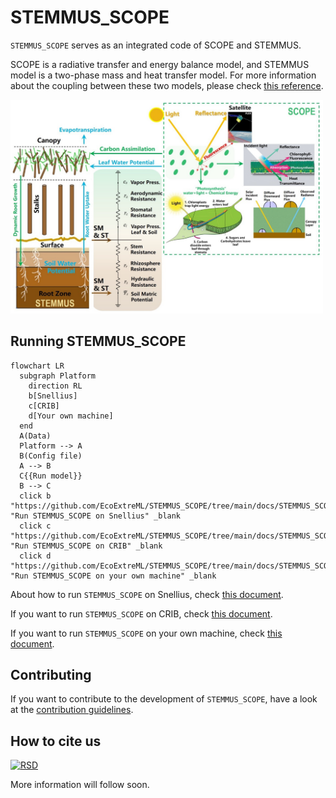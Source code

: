 # STEMMUS_SCOPE

`STEMMUS_SCOPE` serves as an integrated code of SCOPE and STEMMUS.

SCOPE is a radiative transfer and energy balance model, and STEMMUS model is a two-phase mass and heat transfer model. For more information about the coupling between these two models, please check [this reference](https://gmd.copernicus.org/articles/14/1379/2021/).

<img width="500" alt="Logo" src=./docs/assets/imgs/coupling_scheme.png>

## Running STEMMUS_SCOPE

```mermaid
flowchart LR
  subgraph Platform
    direction RL
    b[Snellius]
    c[CRIB]
    d[Your own machine]
  end
  A(Data)
  Platform --> A
  B(Config file)
  A --> B
  C{{Run model}}
  B --> C
  click b "https://github.com/EcoExtreML/STEMMUS_SCOPE/tree/main/docs/STEMMUS_SCOPE_on_Snellius.md" "Run STEMMUS_SCOPE on Snellius" _blank
  click c "https://github.com/EcoExtreML/STEMMUS_SCOPE/tree/main/docs/STEMMUS_SCOPE_on_CRIB.md" "Run STEMMUS_SCOPE on CRIB" _blank
  click d "https://github.com/EcoExtreML/STEMMUS_SCOPE/tree/main/docs/STEMMUS_SCOPE_on_local_device.md" "Run STEMMUS_SCOPE on your own machine" _blank
```
About how to run `STEMMUS_SCOPE` on Snellius, check [this document](./docs/STEMMUS_SCOPE_on_Snellius.md).

If you want to run `STEMMUS_SCOPE` on CRIB, check [this document](./docs/STEMMUS_SCOPE_on_CRIB.md).

If you want to run `STEMMUS_SCOPE` on your own machine, check [this document](./docs/STEMMUS_SCOPE_on_local_device.md).

## Contributing

If you want to contribute to the development of `STEMMUS_SCOPE`,
have a look at the [contribution guidelines](CONTRIBUTING.md).

## How to cite us
[![RSD](https://img.shields.io/badge/rsd-ecoextreml-00a3e3.svg)](https://research-software-directory.org/projects/ecoextreml)
<!-- [![DOI](https://zenodo.org/badge/DOI/<replace-with-created-DOI>.svg)](https://doi.org/<replace-with-created-DOI>) -->

<!--TODO: add links to zenodo. -->
More information will follow soon.